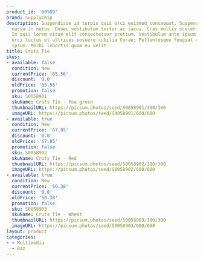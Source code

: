 ```yaml
---
product_id: '00589'
brand: SupplyChip
description: Suspendisse id turpis quis orci euismod consequat. Suspendisse pulvinar
  massa in metus. Donec vestibulum tortor ac lacus. Cras mollis scelerisque nunc.
  In quis lorem vitae elit consectetuer pretium. Vestibulum ante ipsum primis in faucibus
  orci luctus et ultrices posuere cubilia Curae; Pellentesque feugiat ullamcorper
  ipsum. Morbi lobortis quam eu velit.
title: Cruts Tie
skus:
- available: false
  condition: New
  currentPrice: '65.56'
  discount: '0.0'
  oldPrice: '65.56'
  promotion: false
  sku: S0058901
  skuName: Cruts Tie - Pea green
  thumbnailURL: https://picsum.photos/seed/S0058901/300/300
  imageURL: https://picsum.photos/seed/S0058901/600/600
- available: true
  condition: New
  currentPrice: '67.85'
  discount: '0.0'
  oldPrice: '67.85'
  promotion: false
  sku: S0058902
  skuName: Cruts Tie - Red
  thumbnailURL: https://picsum.photos/seed/S0058902/300/300
  imageURL: https://picsum.photos/seed/S0058902/600/600
- available: true
  condition: New
  currentPrice: '50.38'
  discount: '0.0'
  oldPrice: '50.38'
  promotion: false
  sku: S0058903
  skuName: Cruts Tie - Wheat
  thumbnailURL: https://picsum.photos/seed/S0058903/300/300
  imageURL: https://picsum.photos/seed/S0058903/600/600
layout: product
categories:
- - Multimedia
  - Baz
---
```

